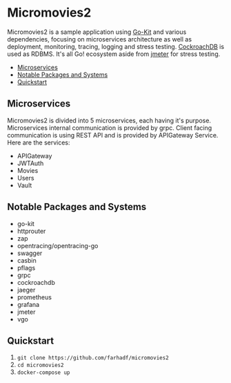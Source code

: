 Micromovies2
=======================================================================

Micromovies2 is a sample application using [Go-Kit](https://github.com/go-kit/kit) and various dependencies, focusing on microservices architecture as well as deployment, monitoring, tracing, logging and stress testing. [CockroachDB](https://www.cockroachlabs.com) is used as RDBMS. It's all Go! ecosystem aside from [jmeter](http://jmeter.apache.org/) for stress testing.

- [Microservices](#Microservices)
- [Notable Packages and Systems](#notable-packages-and-systems)
- [Quickstart](#quickstart)

## Microservices

Micromovies2 is divided into 5 microservices, each having it's purpose. Microservices internal communication is provided by grpc. Client facing communication is using REST API and is provided by APIGateway Service. Here are the services:

- APIGateway
- JWTAuth
- Movies
- Users
- Vault

## Notable Packages and Systems

- go-kit
- httprouter
- zap
- opentracing/opentracing-go
- swagger
- casbin
- pflags
- grpc
- cockroachdb
- jaeger
- prometheus
- grafana
- jmeter
- vgo


## Quickstart

1. ```git clone https://github.com/farhadf/micromovies2```
2. ```cd micromovies2```
2. ```docker-compose up```


